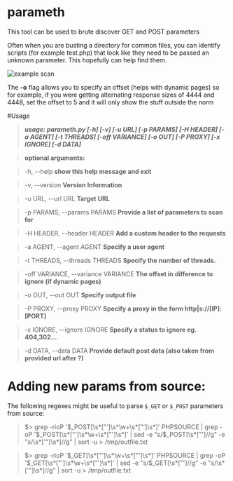 # parameth
This tool can be used to brute discover GET and POST parameters

Often when you are busting a directory for common files, 
you can identify scripts (for example test.php) that look like they need
to be passed an unknown parameter. This hopefully can help find them.

![example scan](http://makthepla.net/parameth/parameth.png)

The **-o** flag allows you to specify an offset (helps with dynamic pages)
so for example, if you were getting alternating response sizes of 4444 and
4448, set the offset to 5 and it will only show the stuff outside the norm


#Usage

>***usage: parameth.py [-h] [-v] [-u URL] [-p PARAMS] [-H HEADER] [-a AGENT]
>                   [-t THREADS] [-off VARIANCE] [-o OUT] [-P PROXY]
>                   [-x IGNORE] [-d DATA]***

>**optional arguments:**

>  -h, --help                           **show this help message and exit**

>  -v, --version                        **Version Information**

>  -u URL, --url URL                    **Target URL**

>  -p PARAMS, --params PARAMS           **Provide a list of parameters to scan for**

>  -H HEADER, --header HEADER           **Add a custom header to the requests**

>  -a AGENT, --agent AGENT              **Specify a user agent**

>  -t THREADS, --threads THREADS        **Specify the number of threads.**

>  -off VARIANCE, --variance VARIANCE   **The offset in difference to ignore (if dynamic pages)**

>  -o OUT, --out OUT                    **Specify output file**

>  -P PROXY, --proxy PROXY              **Specify a proxy in the form http|s://[IP]:[PORT]**

>  -x IGNORE, --ignore IGNORE           **Specify a status to ignore eg. 404,302...**

>  -d DATA, --data DATA                 **Provide default post data (also taken from provided url after ?)**



# Adding new params from source:

The following regexes might be useful to parse `$_GET` or `$_POST` parameters from source:

> $> grep -rioP '\$_POST\[\s*["\']\s*\w+\s*["\']\s*\]' PHPSOURCE  | grep -oP '\$_POST\[\s*["\']\s*\w+\s*["\']\s*\]' | sed -e "s/\$_POST\[\s*[\"']//g"  -e "s/\s*['\"]\s*\]//g" | sort -u > /tmp/outfile.txt 

> $> grep -rioP '\$_GET\[\s*["\']\s*\w+\s*["\']\s*\]' PHPSOURCE  | grep -oP '\$_GET\[\s*["\']\s*\w+\s*["\']\s*\]' | sed -e "s/\$_GET\[\s*[\"']//g"  -e "s/\s*['\"]\s*\]//g" | sort -u > /tmp/outfile.txt
